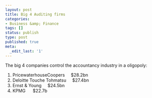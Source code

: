 ```yaml
---
layout: post
title: Big 4 Auditing firms
categories:
- Business &amp; Finance
tags: []
status: publish
type: post
published: true
meta:
  _edit_last: '1'
---
```

The big 4 companies control the accountancy industry in a oligopoly:
<ol>
	<li>PricewaterhouseCoopers     $28.2bn</li>
	<li>Deloitte Touche Tohmatsu     $27.4bn</li>
	<li>Ernst &amp; Young     $24.5bn</li>
	<li>KPMG      $22.7b</li>
</ol>
